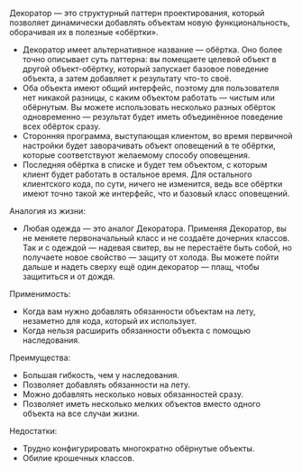 Декоратор — это структурный паттерн проектирования, который позволяет динамически добавлять объектам новую функциональность, оборачивая их в полезные «обёртки».

- Декоратор имеет альтернативное название — обёртка. Оно более точно описывает суть паттерна: вы помещаете целевой объект в другой объект-обёртку, который запускает базовое поведение объекта, а затем добавляет к результату что-то своё.
- Оба объекта имеют общий интерфейс, поэтому для пользователя нет никакой разницы, с каким объектом работать — чистым или обёрнутым. Вы можете использовать несколько разных обёрток одновременно — результат будет иметь объединённое поведение всех обёрток сразу.
- Сторонняя программа, выступающая клиентом, во время первичной настройки будет заворачивать объект оповещений в те обёртки, которые соответствуют желаемому способу оповещения.
- Последняя обёртка в списке и будет тем объектом, с которым клиент будет работать в остальное время. Для остального клиентского кода, по сути, ничего не изменится, ведь все обёртки имеют точно такой же интерфейс, что и базовый класс оповещений.

Аналогия из жизни:
- Любая одежда — это аналог Декоратора. Применяя Декоратор, вы не меняете первоначальный класс и не создаёте дочерних классов. Так и с одеждой — надевая свитер, вы не перестаёте быть собой, но получаете новое свойство — защиту от холода. Вы можете пойти дальше и надеть сверху ещё один декоратор — плащ, чтобы защититься и от дождя.

Применимость:
- Когда вам нужно добавлять обязанности объектам на лету, незаметно для кода, который их использует.
- Когда нельзя расширить обязанности объекта с помощью наследования.

Преимущества:
- Большая гибкость, чем у наследования.
- Позволяет добавлять обязанности на лету.
- Можно добавлять несколько новых обязанностей сразу.
- Позволяет иметь несколько мелких объектов вместо одного объекта на все случаи жизни.

Недостатки:
- Трудно конфигурировать многократно обёрнутые объекты.
- Обилие крошечных классов.
